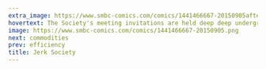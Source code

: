 ```yaml
---
extra_image: https://www.smbc-comics.com/comics/1441466667-20150905after.png
hovertext: The Society's meeting invitations are held deep deep underground in an insurance claims adjustment department.
image: https://www.smbc-comics.com/comics/1441466667-20150905.png
next: commodities
prev: efficiency
title: Jerk Society
---
```

